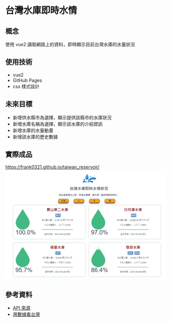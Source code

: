 # 台灣水庫即時水情

## 概念
使用 vue2 讀取網路上的資料，即時顯示目前台灣水庫的水量狀況

## 使用技術
- vue2 
- GitHub Pages
- css 樣式設計

## 未來目標
- 新增供水縣市為選擇，顯示提供該縣市的水庫狀況
- 新增水庫名稱為選擇，顯示該水庫的介紹資訊
- 新增水庫的水量動畫
- 新增該水庫的歷史數據

## 實際成品
https://frank0321.github.io/taiwan_reservoir/
![](https://raw.githubusercontent.com/Frank0321/taiwan_reservoir/master/src/assets/image/product210929.jpg)


## 參考資料
- [API 來源](https://www.taiwanstat.com/waters/latest)
- [用數據看台灣](https://water.taiwanstat.com/)
